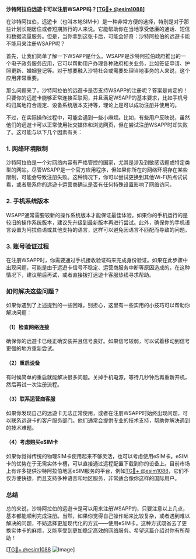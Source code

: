 **沙特阿拉伯远遊卡可以注册WSAPP吗？[[TG💪+ @esim1088](https://t.me/s/esim1088)]**

在沙特阿拉伯，远遊卡（也叫本地SIM卡）是一种非常方便的选择，特别是对于那些计划长期居住或者短期旅行的人来说。它能帮助你在当地享受低廉的通话、短信和数据流量服务。但是，当你拿到这张卡后，可能会好奇：沙特阿拉伯的远遊卡能不能用来注册WSAPP呢？

首先，让我们简单了解一下WSAPP是什么。WSAPP是沙特阿拉伯政府推出的一个电子政务服务应用，它可以帮助用户办理各种政府相关业务，比如签证申请、护照更新、婚姻登记等。对于想要融入沙特社会或需要处理当地事务的人来说，这个应用非常重要。

那么问题来了，沙特阿拉伯的远遊卡是否支持WSAPP的注册呢？答案是肯定的！只要你的远遊卡能够正常连接互联网，并且满足WSAPP的基本要求，比如手机号码归属地符合规定、设备系统版本支持等，理论上是可以成功注册并使用的。

不过，在实际操作过程中，可能会遇到一些小麻烦。比如，有些用户反映说，虽然他们的远遊卡可以正常使用社交媒体和浏览网页，但在尝试注册WSAPP时却失败了。这可能与以下几个因素有关：

### 1. 网络环境限制

沙特阿拉伯是一个对网络内容有严格管控的国家，尤其是涉及到敏感话题或特定类型的网站。尽管WSAPP是一个官方应用程序，但如果你所在的网络环境存在某些限制，可能会导致注册失败。这种情况下，你可以尝试更换到其他Wi-Fi热点试试看，或者联系你的远遊卡运营商确认是否有任何特殊设置影响了网络访问。

### 2. 手机系统版本

WSAPP通常需要较新的操作系统版本才能保证最佳体验。如果你的手机运行的是较旧的操作系统版本，建议先升级到最新版本再进行尝试。此外，确保你的手机语言设置为阿拉伯语或其他支持的语言，这样可以避免因语言不匹配而导致的问题。

### 3. 账号验证过程

在注册WSAPP时，你需要通过手机接收验证码来完成身份验证。如果在此步骤中出现问题，可能是由于远遊卡信号不稳定、运营商服务中断等原因造成的。在这种情况下，建议稍后再试，或者直接拨打远遊卡客服热线寻求帮助。

### 如何解决这些问题？

如果你遇到了上述提到的一些困难，别担心，这里有一些实用的小技巧可以帮助你解决问题：

#### （1）检查网络连接
确保你的远遊卡已经正确安装并且信号良好。如果信号较弱，可以试着移动到信号更强的地方重新尝试。

#### （2）重启设备
有时候简单的重启就能解决很多问题。关掉手机电源，等待几秒钟后再重新开机，然后再试一次注册流程。

#### （3）联系运营商客服
如果你发现自己的远遊卡无法正常使用，或者在注册WSAPP时始终出现问题，可以联系远遊卡的客户服务部门。他们通常会提供专业的技术支持，帮助你解决遇到的技术难题。

#### （4）考虑购买eSIM卡
如果你觉得传统的物理SIM卡使用起来不够灵活，也可以考虑使用eSIM卡。eSIM卡的优势在于无需实体卡槽，可以直接通过远程配置下载到你的设备上。目前市场上有许多提供沙特阿拉伯地区eSIM服务的平台，例如[TG💪+ @esim1088](https://t.me/s/esim1088)，它们不仅方便快捷，而且支持多种语言和地区服务，非常适合像你这样的国际用户。

### 总结

总的来说，沙特阿拉伯的远遊卡是可以用来注册WSAPP的，只要注意以上几点，基本都能顺利完成注册。当然，如果你觉得自己操作起来比较复杂，或者遇到难以解决的问题，不妨选择更加现代化的方式——使用eSIM卡。这种方式既省去了更换实体卡的麻烦，又能享受到更加稳定高效的网络服务。希望这篇介绍对你有所帮助！

[[TG💪+ @esim1088](https://t.me/s/esim1088) ![Image](https://i.postimg.cc/4NQfJmqS/Snipaste-2025-05-13-00-14-12.png)]